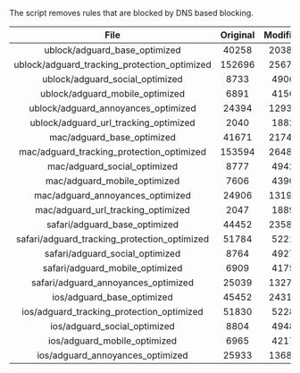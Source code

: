 The script removes rules that are blocked by DNS based blocking.


| File | Original | Modified |
|:----:|:-----:|:-----:|
| ublock/adguard_base_optimized | 40258 | 20388 |
| ublock/adguard_tracking_protection_optimized | 152696 | 25674 |
| ublock/adguard_social_optimized | 8733 | 4906 |
| ublock/adguard_mobile_optimized | 6891 | 4156 |
| ublock/adguard_annoyances_optimized | 24394 | 12933 |
| ublock/adguard_url_tracking_optimized | 2040 | 1882 |
| mac/adguard_base_optimized | 41671 | 21747 |
| mac/adguard_tracking_protection_optimized | 153594 | 26482 |
| mac/adguard_social_optimized | 8777 | 4942 |
| mac/adguard_mobile_optimized | 7606 | 4390 |
| mac/adguard_annoyances_optimized | 24906 | 13194 |
| mac/adguard_url_tracking_optimized | 2047 | 1889 |
| safari/adguard_base_optimized | 44452 | 23589 |
| safari/adguard_tracking_protection_optimized | 51784 | 5221 |
| safari/adguard_social_optimized | 8764 | 4927 |
| safari/adguard_mobile_optimized | 6909 | 4175 |
| safari/adguard_annoyances_optimized | 25039 | 13272 |
| ios/adguard_base_optimized | 45452 | 24312 |
| ios/adguard_tracking_protection_optimized | 51830 | 5228 |
| ios/adguard_social_optimized | 8804 | 4948 |
| ios/adguard_mobile_optimized | 6965 | 4217 |
| ios/adguard_annoyances_optimized | 25933 | 13681 |